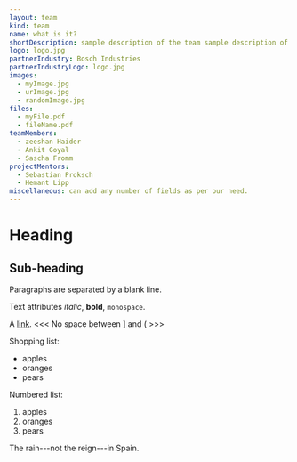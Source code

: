 ```yaml
---
layout: team
kind: team
name: what is it?
shortDescription: sample description of the team sample description of the team sample description of the team sample description of the team 
logo: logo.jpg
partnerIndustry: Bosch Industries
partnerIndustryLogo: logo.jpg
images:
  - myImage.jpg
  - urImage.jpg
  - randomImage.jpg
files:
  - myFile.pdf
  - fileName.pdf
teamMembers:
  - zeeshan Haider
  - Ankit Goyal
  - Sascha Fromm
projectMentors:
  - Sebastian Proksch
  - Hemant Lipp
miscellaneous: can add any number of fields as per our need.
---
```


Heading
=======

Sub-heading
-----------
 
 Paragraphs are separated
 by a blank line.
 
 Text attributes *italic*,
 **bold**, `monospace`.
 
 A [link](http://example.com).
 <<<   No space between ] and (  >>>

 Shopping list:
 
   * apples
   * oranges
   * pears
 
 Numbered list:
 
   1. apples
   2. oranges
   3. pears
 
 The rain---not the reign---in
 Spain.
